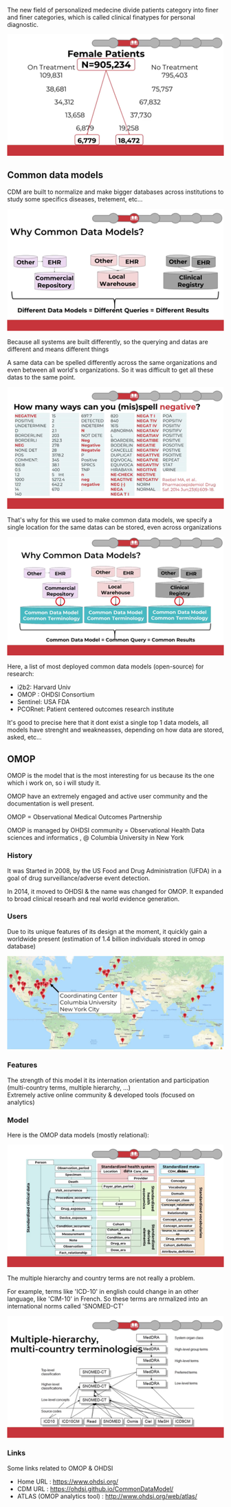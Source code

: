 The new field of personalized medecine divide patients category into finer and finer categories, which is called clinical finatypes for personal diagnostic.

![Finer types](./images/finer-types.png)

## Common data models 

CDM are built to normalize and make bigger databases across institutions to study some specifics diseases, tretement, etc...

![Common data models](./images/common-data-models.png)

Because all systems are built differently, so the querying and datas are different and means different things

A same data can be spelled differently across the same organizations and even between all world's organizations. So it was difficult to get all these datas to the same point.

![Diff orga terms](./images/diff-orga-terms.png)

That's why for this we used to make common data models, we specify a single location for the same datas can be stored, even across organizations  

![Common data models details](./images/common-data-models-details.png)

Here, a list of most deployed common data models (open-source) for research:  
- i2b2: Harvard Univ  
- OMOP : OHDSI Consortium  
- Sentinel: USA FDA  
- PCORnet: Patient centered outcomes research institute  

It's good to precise here that it dont exist a single top 1 data models, all models have strenght and weakneasses, depending on how data are stored, asked, etc...  

## OMOP

OMOP is the model that is the most interesting for us because its the one which i work on, so i will study it.

OMOP have an extremely engaged and active user community and the documentation is well present.

OMOP = Observational Medical Outcomes Partnership  

OMOP is managed by OHDSI community = Observational Health Data sciences and informatics  , @ Columbia University in New York

### History

It was Started in 2008, by the US Food and Drug Administration (UFDA) in a goal of drug surveillance/adverse event detection.  

In 2014, it moved to OHDSI & the name was changed for OMOP.
It expanded to broad clinical researh and real world evidence generation.  

### Users

Due to its unique features of its design at the moment, it quickly gain a worldwide present (estimation of 1.4 billion individuals stored in omop database)  

![OMOP cartography](./images/omop-cartography.png)

### Features 

The strength of this model it its internation orientation and participation (multi-country terms, multiple hierarchy, ...)  
Extremely active online community & developed tools (focused on analytics)  

### Model  

Here is the OMOP data models (mostly relational):  

![OMOP Model](./images/omop-model.png)  

The multiple hierarchy and country terms are not really a problem.  

For example, terms like 'ICD-10' in english could change in an other language, like 'CIM-10' in French. So these terms are nrmalized into an international norms called 'SNOMED-CT'  

![OMOP Norms](./images/omop-normalizations.png)

### Links 

Some links related to OMOP & OHDSI  

- Home URL : https://www.ohdsi.org/
- CDM URL : https://ohdsi.github.io/CommonDataModel/  
- ATLAS (OMOP analytics tool) : http://www.ohdsi.org/web/atlas/


